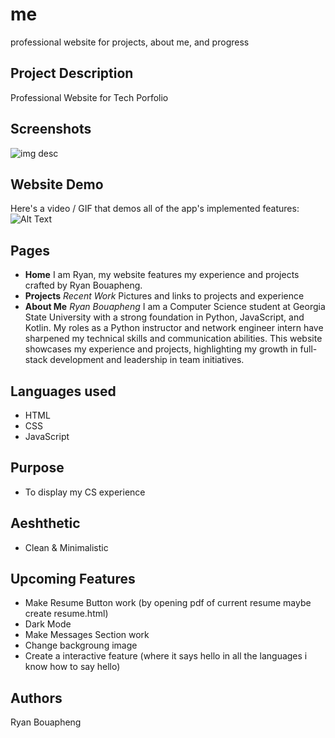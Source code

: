 # me
professional website for projects, about me, and progress

## Project Description
Professional Website for Tech Porfolio

## Screenshots
![img desc]([link](https://laosrb.github.io/me/))

## Website Demo

Here's a video / GIF that demos all of the app's implemented features:
![Alt Text]([link]https://i.imgur.com/PowWIpA.gif)

## Pages
- **Home**
I am Ryan, my website features
my experience and projects
crafted by Ryan Bouapheng.
- **Projects**
*Recent Work*
Pictures and links to projects and experience
- **About Me**
*Ryan Bouapheng*
I am a Computer Science student at Georgia State University with a strong foundation in Python, JavaScript, and Kotlin. My roles as a Python instructor and network engineer intern have sharpened my technical skills and communication abilities. This website showcases my experience and projects, highlighting my growth in full-stack development and leadership in team initiatives. 

## Languages used
- HTML
- CSS
- JavaScript

## Purpose
- To display my CS experience

## Aeshthetic
- Clean & Minimalistic


## Upcoming Features
- Make Resume Button work (by opening pdf of current resume maybe create resume.html)
- Dark Mode
- Make Messages Section work
- Change backgroung image
- Create a interactive feature (where it says hello in all the languages i know how to say hello)



## Authors
Ryan Bouapheng
